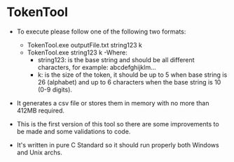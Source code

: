 # TokenTool
- To execute please follow one of the following two formats:
  - TokenTool.exe outputFile.txt string123 k
  - TokenTool.exe string123 k
-Where:
    - string123: is the base string and should be all different characters, for example: abcdefghijklm...
    - k: is the size of the token, it should be up to 5 when base string is 26 (alphabet) and up to 6 characters when the base string is 10 (0-9 digits).
  
- It generates a csv file or stores them in memory with no more than 412MB required.
- This is the first version of this tool so there are some improvements to be made and some validations to code.
- It's written in pure C Standard so it should run properly both Windows and Unix archs.
